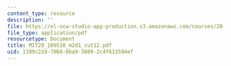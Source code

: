 ```yaml
---
content_type: resource
description: ''
file: https://ol-ocw-studio-app-production.s3.amazonaws.com/courses/20-109-laboratory-fundamentals-in-biological-engineering-spring-2010/1109c22d70680ba938092c4f613504ef_MIT20_109S10_m2d1_cut12.pdf
file_type: application/pdf
resourcetype: Document
title: MIT20_109S10_m2d1_cut12.pdf
uid: 1109c22d-7068-0ba9-3809-2c4f613504ef
---
```

